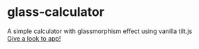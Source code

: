 # glass-calculator
A simple calculator with glassmorphism effect using vanilla tilt.js
<br>
<a href="https://glasscalci.herokuapp.com">Give a look to app!</a>
